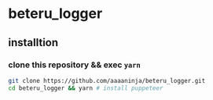beteru_logger
================================================================================

installtion
----------------------------------------
### clone this repository && exec `yarn`
```sh
git clone https://github.com/aaaaninja/beteru_logger.git
cd beteru_logger && yarn # install puppeteer
```
